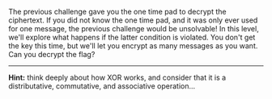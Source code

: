 The previous challenge gave you the one time pad to decrypt the ciphertext.
If you did not know the one time pad, and it was only ever used for one message, the previous challenge would be unsolvable!
In this level, we'll explore what happens if the latter condition is violated.
You don't get the key this time, but we'll let you encrypt as many messages as you want.
Can you decrypt the flag?

----
**Hint:** think deeply about how XOR works, and consider that it is a distributative, commutative, and associative operation...

